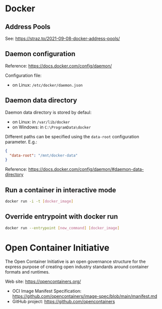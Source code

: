 # Docker

## Address Pools

See: https://straz.to/2021-09-08-docker-address-pools/

## Daemon configuration

Reference: https://docs.docker.com/config/daemon/

Configuration file:
- on Linux: `/etc/docker/daemon.json`

## Daemon data directory

Daemon data directory is stored by defaul:
- on Linux: in `/var/lib/docker`
- on Windows: in `C:\ProgramData\docker`

Different paths can be specified using the `data-root` configuration parameter. E.g.:

```json
{
  "data-root": "/mnt/docker-data"
}
```

Reference: https://docs.docker.com/config/daemon/#daemon-data-directory

## Run a container in interactive mode

```sh
docker run -i -t [docker_image]
```

## Override entrypoint with docker run

```sh
docker run --entrypoint [new_command] [docker_image]
```

# Open Container Initiative

The Open Container Initiative is an open governance structure for the express purpose of
creating open industry standards around container formats and runtimes.

Web site: https://opencontainers.org/

- OCI Image Manifest Specification: https://github.com/opencontainers/image-spec/blob/main/manifest.md
- GitHub project: https://github.com/opencontainers
